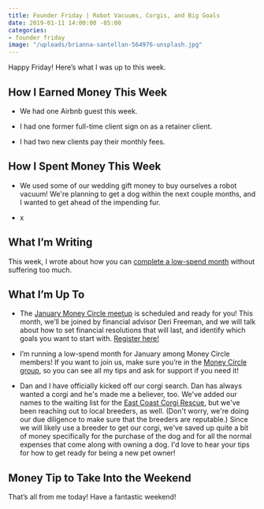 ```yaml
---
title: Founder Friday | Robot Vacuums, Corgis, and Big Goals
date: 2019-01-11 14:00:00 -05:00
categories:
- founder friday
image: "/uploads/brianna-santellan-564976-unsplash.jpg"
---
```


Happy Friday! Here’s what I was up to this week.

## **How I Earned Money This Week**

* We had one Airbnb guest this week.

* I had one former full-time client sign on as a retainer client.

* I had two new clients pay their monthly fees.

## **How I Spent Money This Week**

* We used some of our wedding gift money to buy ourselves a robot vacuum! We're planning to get a dog within the next couple months, and I wanted to get ahead of the impending fur. 

* x

## **What I’m Writing**

This week, I wrote about how you can [complete a low-spend month](https://www.maggiegermano.com/blog/how-to-complete-a-low-spend-month/) without suffering too much. 

## **What I’m Up To**

* The [January Money Circle meetup](https://www.eventbrite.com/e/money-circle-financial-resolutions-that-last-tickets-54309667678) is scheduled and ready for you! This month, we’ll be joined by financial advisor Deri Freeman, and we will talk about how to set financial resolutions that will last, and identify which goals you want to start with. [Register here!](https://www.eventbrite.com/e/money-circle-financial-resolutions-that-last-tickets-54309667678)

* I’m running a low-spend month for January among Money Circle members! If you want to join us, make sure you’re in the [Money Circle group](https://www.facebook.com/groups/MoneyCircleGroup), so you can see all my tips and ask for support if you need it!

* Dan and I have officially kicked off our corgi search. Dan has always wanted a corgi and he's made me a believer, too. We've added our names to the waiting list for the [East Coast Corgi Rescue](https://www.eastcoastcorgirescue.org/), but we've been reaching out to local breeders, as well. (Don't worry, we're doing our due diligence to make sure that the breeders are reputable.) Since we will likely use a breeder to get our corgi, we've saved up quite a bit of money specifically for the purchase of the dog and for all the normal expenses that come along with owning a dog. I'd love to hear your tips for how to get ready for being a new pet owner!

## **Money Tip to Take Into the Weekend**

That’s all from me today! Have a fantastic weekend!